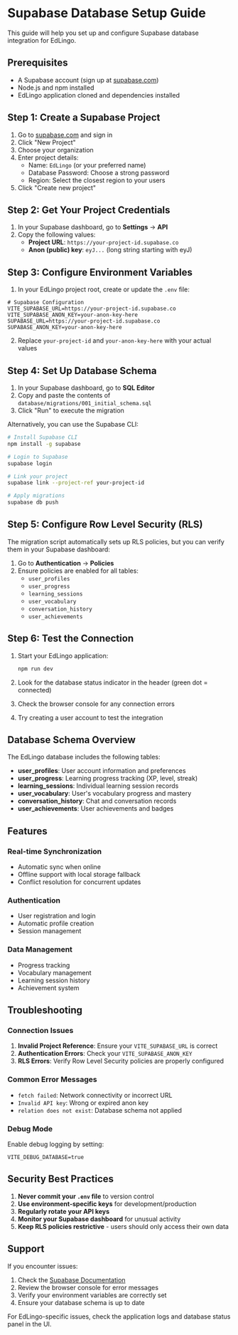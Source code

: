 # Supabase Database Setup Guide

This guide will help you set up and configure Supabase database integration for EdLingo.

## Prerequisites

- A Supabase account (sign up at [supabase.com](https://supabase.com))
- Node.js and npm installed
- EdLingo application cloned and dependencies installed

## Step 1: Create a Supabase Project

1. Go to [supabase.com](https://supabase.com) and sign in
2. Click "New Project"
3. Choose your organization
4. Enter project details:
   - Name: `EdLingo` (or your preferred name)
   - Database Password: Choose a strong password
   - Region: Select the closest region to your users
5. Click "Create new project"

## Step 2: Get Your Project Credentials

1. In your Supabase dashboard, go to **Settings** → **API**
2. Copy the following values:
   - **Project URL**: `https://your-project-id.supabase.co`
   - **Anon (public) key**: `eyJ...` (long string starting with eyJ)

## Step 3: Configure Environment Variables

1. In your EdLingo project root, create or update the `.env` file:

```env
# Supabase Configuration
VITE_SUPABASE_URL=https://your-project-id.supabase.co
VITE_SUPABASE_ANON_KEY=your-anon-key-here
SUPABASE_URL=https://your-project-id.supabase.co
SUPABASE_ANON_KEY=your-anon-key-here
```

2. Replace `your-project-id` and `your-anon-key-here` with your actual values

## Step 4: Set Up Database Schema

1. In your Supabase dashboard, go to **SQL Editor**
2. Copy and paste the contents of `database/migrations/001_initial_schema.sql`
3. Click "Run" to execute the migration

Alternatively, you can use the Supabase CLI:

```bash
# Install Supabase CLI
npm install -g supabase

# Login to Supabase
supabase login

# Link your project
supabase link --project-ref your-project-id

# Apply migrations
supabase db push
```

## Step 5: Configure Row Level Security (RLS)

The migration script automatically sets up RLS policies, but you can verify them in your Supabase dashboard:

1. Go to **Authentication** → **Policies**
2. Ensure policies are enabled for all tables:
   - `user_profiles`
   - `user_progress`
   - `learning_sessions`
   - `user_vocabulary`
   - `conversation_history`
   - `user_achievements`

## Step 6: Test the Connection

1. Start your EdLingo application:
   ```bash
   npm run dev
   ```

2. Look for the database status indicator in the header (green dot = connected)

3. Check the browser console for any connection errors

4. Try creating a user account to test the integration

## Database Schema Overview

The EdLingo database includes the following tables:

- **user_profiles**: User account information and preferences
- **user_progress**: Learning progress tracking (XP, level, streak)
- **learning_sessions**: Individual learning session records
- **user_vocabulary**: User's vocabulary progress and mastery
- **conversation_history**: Chat and conversation records
- **user_achievements**: User achievements and badges

## Features

### Real-time Synchronization
- Automatic sync when online
- Offline support with local storage fallback
- Conflict resolution for concurrent updates

### Authentication
- User registration and login
- Automatic profile creation
- Session management

### Data Management
- Progress tracking
- Vocabulary management
- Learning session history
- Achievement system

## Troubleshooting

### Connection Issues

1. **Invalid Project Reference**: Ensure your `VITE_SUPABASE_URL` is correct
2. **Authentication Errors**: Check your `VITE_SUPABASE_ANON_KEY`
3. **RLS Errors**: Verify Row Level Security policies are properly configured

### Common Error Messages

- `fetch failed`: Network connectivity or incorrect URL
- `Invalid API key`: Wrong or expired anon key
- `relation does not exist`: Database schema not applied

### Debug Mode

Enable debug logging by setting:
```env
VITE_DEBUG_DATABASE=true
```

## Security Best Practices

1. **Never commit your `.env` file** to version control
2. **Use environment-specific keys** for development/production
3. **Regularly rotate your API keys**
4. **Monitor your Supabase dashboard** for unusual activity
5. **Keep RLS policies restrictive** - users should only access their own data

## Support

If you encounter issues:

1. Check the [Supabase Documentation](https://supabase.com/docs)
2. Review the browser console for error messages
3. Verify your environment variables are correctly set
4. Ensure your database schema is up to date

For EdLingo-specific issues, check the application logs and database status panel in the UI.